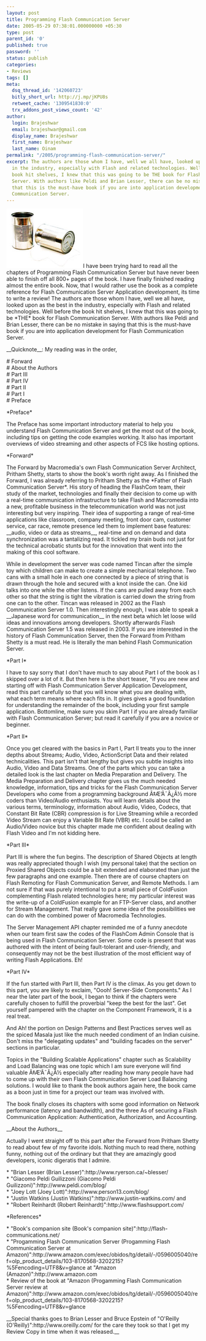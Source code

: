 ```yaml
---
layout: post
title: Programming Flash Communication Server
date: 2005-05-29 07:38:01.000000000 +05:30
type: post
parent_id: '0'
published: true
password: ''
status: publish
categories:
- Reviews
tags: []
meta:
  dsq_thread_id: '142060723'
  bitly_short_url: http://j.mp/jKPU8s
  retweet_cache: '1309541830:0'
  trx_addons_post_views_count: '42'
author:
  login: Brajeshwar
  email: brajeshwar@gmail.com
  display_name: Brajeshwar
  first_name: Brajeshwar
  last_name: Oinam
permalink: "/2005/programming-flash-communication-server/"
excerpt: The authors are those whom I have, well we all have, looked upon as the best
  in the industry, especially with Flash and related technologies. Well before the
  book hit shelves, I knew that this was going to be THE book for Flash Communication
  Server. With authors like Peldi and Brian Lesser, there can be no mistake in saying
  that this is the must-have book if you are into application development for Flash
  Communication Server.
---
```

<p><a href="http://flash-communications.net/"><img src="/static/2005/05/tincan.jpg" alt="Programming Flash Communication Server" style="border: 0 none;" /></a>I have been trying hard to read all the chapters of Programming Flash Communication Server but have never been able to finish off all 800+ pages of the book. I have finally finished reading almost the entire book. Now, that I would rather use the book as a complete reference for Flash Communication Server Application development, its time to write a review! The authors are those whom I have, well we all have, looked upon as the best in the industry, especially with Flash and related technologies. Well before the book hit shelves, I knew that this was going to be *THE* book for Flash Communication Server. With authors like Peldi and Brian Lesser, there can be no mistake in saying that this is the must-have book if you are into application development for Flash Communication Server.</p>
<p>__Quicknote__: My reading was in the order,</p>
<p># Forward<br />
# About the Authors<br />
# Part III<br />
# Part IV<br />
# Part II<br />
# Part I<br />
# Preface</p>
<p>*Preface*</p>
<p>The Preface has some important introductory material to help you understand Flash Communication Server and get the most out of the book, including tips on getting the code examples working. It also has important overviews of video streaming and other aspects of FCS like hosting options. </p>
<p>*Forward*</p>
<p>The Forward by Macromedia's own Flash Communication Server Architect, Pritham Shetty, starts to show the book's worth right away. As I finished the Forward, I was already referring to Pritham Shetty as the *Father of Flash Communication Server*. His story of heading the FlashCom team, their study of the market, technologies and finally their decision to come up with a real-time communication infrastructure to take Flash and Macromedia into a new, profitable business in the telecommunication world was not just interesting but very inspiring. Their idea of supporting a range of real-time applications like classroom, company meeting, front door cam, customer service, car race, remote presence led them to implement base features: __audio, video or data as streams__, real-time and on demand and data synchronization was a tantalizing read. It tickled my brain buds not just for the technical acrobatic stunts but for the innovation that went into the making of this cool software. </p>
<p>While in development the server was code named Tincan after the simple toy which children can make to create a simple mechanical telephone. Two cans with a small hole in each one connected by a piece of string that is drawn through the hole and secured with a knot inside the can. One kid talks into one while the other listens. If the cans are pulled away from each other so that the string is tight the vibration is carried down the string from one can to the other. Tincan was released in 2002 as the Flash Communication Server 1.0. Then interestingly enough, I was able to speak a __Japanese word for communication__ in the next beta which let loose wild ideas and innovations among developers. Shortly afterwards Flash Communication Server 1.5 was released in 2003. If you are interested in the history of Flash Communication Server, then the Forward from Pritham Shetty is a must read. He is literally the man behind Flash Communication Server.</p>
<p>*Part I*</p>
<p>I have to say sorry that I don't have much to say about Part I of the book as I skipped over a lot of it. But then here is the short teaser, "If you are new and starting off with Flash Communication Server Application Development, read this part carefully so that you will know what you are dealing with, what each term means where each fits in. It gives gives a good foundation for understanding the remainder of the book, including your first sample application. Bottomline, make sure you skim Part I if you are already familiar with Flash Communication Server; but read it carefully if you are a novice or beginner.</p>
<p>*Part II*</p>
<p>Once you get cleared with the basics in Part I, Part II treats you to the inner depths about Streams; Audio, Video, ActionScript Data and their related technicalities. This part isn't that lengthy but gives you subtle insights into Audio, Video and Data Streams. One of the parts which you can take a detailed look is the last chapter on Media Preparation and Delivery. The Media Preparation and Delivery chapter gives us the much needed knowledge, information, tips and tricks for the Flash Communication Server Developers who come from a programming background Ã‡Æ’Ã¯Â¿Â½ more coders than Video/Audio enthusiasts. You will learn details about the various terms, terminology, information about Audio, Video, Codecs, that Constant Bit Rate (CBR) compression is for Live Streaming while a recorded Video Stream can enjoy a Variable Bit Rate (VBR) etc. I could be called an Audio/Video novice but this chapter made me confident about dealing with Flash Video and I'm not kidding here.</p>
<p>*Part III*</p>
<p>Part III is where the fun begins. The description of Shared Objects at length was really appreciated though I wish (my personal take) that the section on Proxied Shared Objects could be a bit extended and elaborated than just the few paragraphs and one example. Then there are of course chapters on Flash Remoting for Flash Communication Server, and Remote Methods. I am not sure if that was purely intentional to put a small piece of ColdFusion complementing Flash related technologies here; my particular interest was the write-up of a ColdFusion example for an FTP-Server class, and another for Stream Management. That really gave some idea of the possibilities we can do with the combined power of Macromedia Technologies.</p>
<p>The Server Management API chapter reminded me of a funny anecdote when our team first saw the codes of the FlashCom Admin Console that is being used in Flash Communication Server. Some code is present that was authored with the intent of being fault-tolerant and user-friendly, and consequently may not be the best illustration of the most efficient way of writing Flash Applications. Eh!</p>
<p>*Part IV*</p>
<p>If the fun started with Part III, then Part IV is the climax. As you get down to this part, you are likely to exclaim, "Oooh! Server-Side Components." As I near the later part of the book, I began to think if the chapters were carefully chosen to fulfill the proverbial "keep the best for the last". Get yourself pampered with the chapter on the Component Framework, it is a real treat.</p>
<p>And Ah! the portion on Design Patterns and Best Practices serves well as the spiced Masala just like the much needed condiment of an Indian cuisine. Don't miss the "delegating updates" and "building facades on the server" sections in particular.</p>
<p>Topics in the "Building Scalable Applications" chapter such as Scalability and Load Balancing was one topic which I am sure everyone will find valuable Ã‡Æ’Ã¯Â¿Â½ especially after reading how many people have had to come up with their own Flash Communication Server Load Balancing solutions. I would like to thank the book authors again here, the book came as a boon just in time for a project our team was involved with.</p>
<p>The book finally closes its chapters with some good information on Network performance (latency and bandwidth), and the three As of securing a Flash Communication Application: Authentication, Authorization, and Accounting.</p>
<p>__About the Authors__</p>
<p>Actually I went straight off to this part after the Forward from Pritham Shetty to read about few of my favorite idols. Nothing much to read there, nothing funny, nothing out of the ordinary but that they are amazingly good developers, iconic digeratis that I admire.</p>
<p>* "Brian Lesser (Brian Lesser)":http://www.ryerson.ca/~blesser/<br />
* "Giacomo Peldi Guilizzoni (Giacomo Peldi Guilizzoni)":http://www.peldi.com/blog/<br />
* "Joey Lott (Joey Lott)":http://www.person13.com/blog/<br />
* "Justin Watkins (Justin Watkins)":http://www.justin-watkins.com/ and<br />
* "Robert Reinhardt (Robert Reinhardt)":http://www.flashsupport.com/</p>
<p>*References*</p>
<p>* "Book's companion site (Book's companion site)":http://flash-communications.net/<br />
* "Progamming Flash Communication Server (Progamming Flash Communication Server at Amazon)":http://www.amazon.com/exec/obidos/tg/detail/-/0596005040/ref=olp_product_details/103-8170568-3202215?%5Fencoding=UTF8&#038;v=glance at "Amazon (Amazon)":http://www.amazon.com<br />
* Review of the book at "Amazon (Progamming Flash Communication Server review at Amazon)":http://www.amazon.com/exec/obidos/tg/detail/-/0596005040/ref=olp_product_details/103-8170568-3202215?%5Fencoding=UTF8&#038;v=glance</p>
<p>__Special thanks goes to Brian Lesser and Bruce Epstein of "O'Reilly (O'Reilly)":http://www.oreilly.com/ for the care they took so that I get my Review Copy in time when it was released.__</p>
